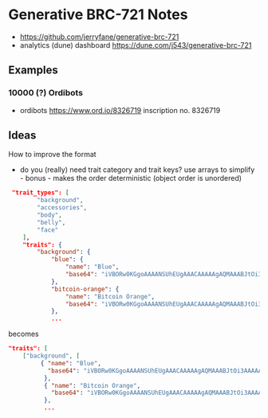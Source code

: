 #  Generative BRC-721 Notes

- <https://github.com/jerryfane/generative-brc-721>
- analytics (dune) dashboard <https://dune.com/j543/generative-brc-721>



## Examples

### 10000 (?) Ordibots

- ordibots <https://www.ord.io/8326719>   inscription no. 8326719





## Ideas

How to improve the format

- do you (really) need trait category and trait keys?
  use arrays to simplify - bonus - makes the order deterministic (object order is unordered)

``` json
 "trait_types": [
        "background",
        "accessories",
        "body",
        "belly",
        "face"
    ],
    "traits": {
        "background": {
            "blue": {
                "name": "Blue",
                "base64": "iVBORw0KGgoAAAANSUhEUgAAACAAAAAgAQMAAABJtOi3AAAAA1BMVEVkhZa3PARZAAAAC0lEQVR4AWMY5AAAAKAAAVQqnscAAAAASUVORK5CYII="
            },
            "bitcoin-orange": {
                "name": "Bitcoin Orange",
                "base64": "iVBORw0KGgoAAAANSUhEUgAAACAAAAAgAQMAAABJtOi3AAAAA1BMVEX3kh03gNzOAAAAC0lEQVR4AWMY5AAAAKAAAVQqnscAAAAASUVORK5CYII="
            },
            ...
```

becomes

``` json
"traits": [
    ["background", [
         { "name": "Blue",
           "base64": "iVBORw0KGgoAAAANSUhEUgAAACAAAAAgAQMAAABJtOi3AAAAA1BMVEVkhZa3PARZAAAAC0lEQVR4AWMY5AAAAKAAAVQqnscAAAAASUVORK5CYII="
          },
          { "name": "Bitcoin Orange",
            "base64": "iVBORw0KGgoAAAANSUhEUgAAACAAAAAgAQMAAABJtOi3AAAAA1BMVEX3kh03gNzOAAAAC0lEQVR4AWMY5AAAAKAAAVQqnscAAAAASUVORK5CYII="
          },
          ...
```





